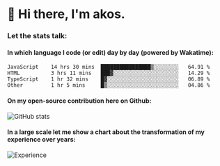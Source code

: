 # 👋 Hi there, I'm akos. 


### Let the stats talk:


#### In which language I code (or edit) day by day (powered by Wakatime): 

<!--START_SECTION:waka-->

```text
JavaScript    14 hrs 30 mins  ████████████████▒░░░░░░░░   64.91 %
HTML          3 hrs 11 mins   ███▓░░░░░░░░░░░░░░░░░░░░░   14.29 %
TypeScript    1 hr 32 mins    █▓░░░░░░░░░░░░░░░░░░░░░░░   06.89 %
Other         1 hr 5 mins     █▒░░░░░░░░░░░░░░░░░░░░░░░   04.86 %
```

<!--END_SECTION:waka-->

#### On my open-source contribution here on Github:
 
![GitHub stats](https://github-readme-stats.vercel.app/api?username=akosbalasko)

#### In a large scale let me show a chart about the transformation of my experience over years:   

![Experience](https://cr-skills-chart-widget.azurewebsites.net/api/api?username=akosbalasko)
